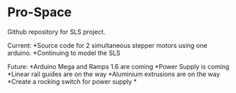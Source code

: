 # Pro-Space


Github repository for SLS project.


Current:
*Source code for 2 simultaneous stepper motors using one arduino.
*Continuing to model the SLS

Future:
*Arduino Mega and Ramps 1.6 are coming
*Power Supply is coming
*Linear rail guides are on the way
*Aluminium extrusions are on the way
*Create a rocking switch for power supply
*
